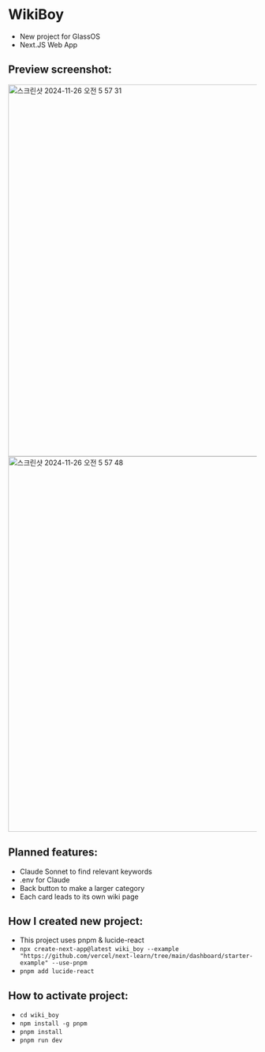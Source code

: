 # WikiBoy
- New project for GlassOS
- Next.JS Web App

## Preview screenshot:
<img width="754" alt="스크린샷 2024-11-26 오전 5 57 31" src="https://github.com/user-attachments/assets/fedd795a-f30c-4c6b-90ee-afae0dda2c97">
<img width="761" alt="스크린샷 2024-11-26 오전 5 57 48" src="https://github.com/user-attachments/assets/de16edfa-8467-4f66-bd31-47719dd649dd">

## Planned features:
- Claude Sonnet to find relevant keywords
- .env for Claude
- Back button to make a larger category
- Each card leads to its own wiki page

## How I created new project:
- This project uses pnpm & lucide-react
- `npx create-next-app@latest wiki_boy --example "https://github.com/vercel/next-learn/tree/main/dashboard/starter-example" --use-pnpm`
- `pnpm add lucide-react`

## How to activate project:
- `cd wiki_boy`
- `npm install -g pnpm`
- `pnpm install`
- `pnpm run dev`
